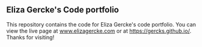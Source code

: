 ## Eliza Gercke's Code portfolio

This repository contains the code for Eliza Gercke's code portfolio. You can view the live page at www.elizagercke.com or at https://gercks.github.io/. Thanks for visiting!
